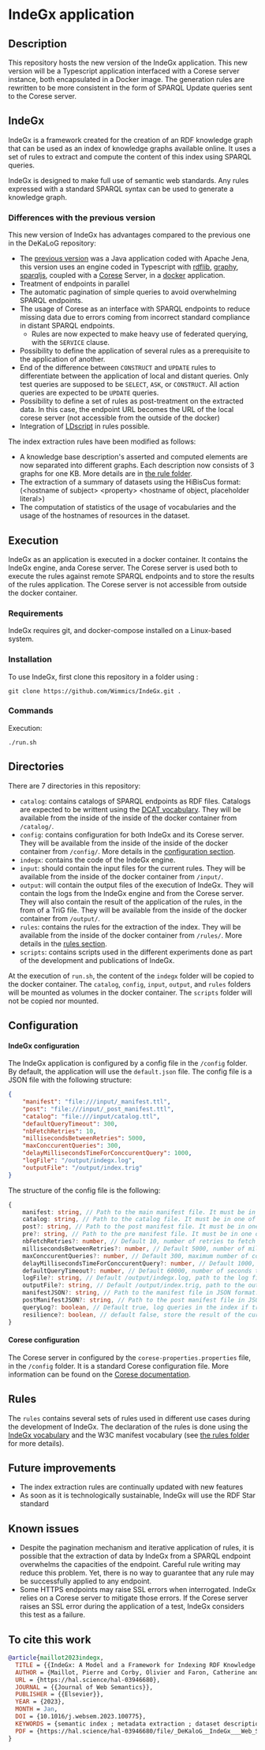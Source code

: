 # IndeGx application

## Description

This repository hosts the new version of the IndeGx application. This new version will be a Typescript application interfaced with a Corese server instance, both encapsulated in a Docker image. The generation rules are rewritten to be more consistent in the form of SPARQL Update queries sent to the Corese server.

## IndeGx

IndeGx is a framework created for the creation of an RDF knowledge graph that can be used as an index of knowledge graphs available online. It uses a set of rules to extract and compute the content of this index using SPARQL queries.

IndeGx is designed to make full use of semantic web standards. Any rules expressed with a standard SPARQL syntax can be used to generate a knowledge graph.

### Differences with the previous version

This new version of IndeGx has advantages compared to the previous one in the DeKaLoG repository:

- The [previous version](https://github.com/Wimmics/dekalog) was a Java application coded with Apache Jena, this version uses an engine coded in Typescript with [rdflib](https://github.com/linkeddata/rdflib.js), [graphy](https://github.com/blake-regalia/graphy.js#readme), [sparqljs](https://github.com/RubenVerborgh/SPARQL.js#readme), coupled with a [Corese](https://corese.inria.fr/) Server, in a [docker](https://www.docker.com/get-started/) application.
- Treatment of endpoints in parallel
- The automatic pagination of simple queries to avoid overwhelming SPARQL endpoints.
- The usage of Corese as an interface with SPARQL endpoints to reduce missing data due to errors coming from incorrect standard compliance in distant SPARQL endpoints.
  - Rules are now expected to make heavy use of federated querying, with the `SERVICE` clause.
- Possibility to define the application of several rules as a prerequisite to the application of another.
- End of the difference between `CONSTRUCT` and `UPDATE` rules to differentiate between the application of local and distant queries. Only test queries are supposed to be `SELECT`, `ASK`, or `CONSTRUCT`. All action queries are expected to be `UPDATE` queries.
- Possibility to define a set of rules as post-treatment on the extracted data. In this case, the endpoint URL becomes the URL of the local corese server (not accessible from the outside of the docker)
- Integration of [LDscript](http://ns.inria.fr/sparql-extension/) in rules possible.

The index extraction rules have been modified as follows:

- A knowledge base description's asserted and computed elements are now separated into different graphs. Each description now consists of 3 graphs for one KB. More details are in [the rule folder](./rules/README.md).
- The extraction of a summary of datasets using the HiBisCus format: (\<hostname of subject\> \<property\> \<hostname of object, placeholder literal\>)
- The computation of statistics of the usage of vocabularies and the usage of the hostnames of resources in the dataset.

## Execution

IndeGx as an application is executed in a docker container. It contains the IndeGx engine, anda Corese server. The Corese server is used both to execute the rules against remote SPARQL endpoints and to store the results of the rules application. The Corese server is not accessible from outside the docker container.

### Requirements

IndeGx requires git, and docker-compose installed on a Linux-based system.

### Installation

To use IndeGx, first clone this repository in a folder using :
```
git clone https://github.com/Wimmics/IndeGx.git .
```

### Commands

Execution:
```
./run.sh
```

## Directories

There are 7 directories in this repository:
- `catalog`: contains catalogs of SPARQL endpoints as RDF files. Catalogs are expected to be writtent using the [DCAT vocabulary](https://www.w3.org/TR/vocab-dcat-2/). They will be available from the inside of the inside of the docker container from `/catalog/`.
- `config`: contains configuration for both IndeGx and its Corese server. They will be available from the inside of the inside of the docker container from `/config/`. More details in the [configuration section](#configuration).
- `indegx`: contains the code of the IndeGx engine.
- `input`: should contain the input files for the current rules. They will be available from the inside of the docker container from `/input/`.
- `output`: will contain the output files of the execution of IndeGx. They will contain the logs from the IndeGx engine and from the Corese server. They will also contain the result of the application of the rules, in the from of a TriG file. They will be available from the inside of the docker container from `/output/`.
- `rules`: contains the rules for the extraction of the index. They will be available from the inside of the docker container from `/rules/`. More details in the [rules section](#rules).
- `scripts`: contains scripts used in the different experiments done as part of the development and publications of IndeGx.

At the execution of `run.sh`, the content of the `indegx` folder will be copied to the docker container. The `catalog`, `config`, `input`, `output`, and `rules` folders will be mounted as volumes in the docker container. The `scripts` folder will not be copied nor mounted.

## Configuration

#### IndeGx configuration

The IndeGx application is configured by a config file in the `/config` folder. By default, the application will use the `default.json` file. The config file is a JSON file with the following structure:

```json
{
    "manifest": "file:///input/_manifest.ttl",
    "post": "file:///input/_post_manifest.ttl",
    "catalog": "file:///input/catalog.ttl",
    "defaultQueryTimeout": 300,
    "nbFetchRetries": 10,
    "millisecondsBetweenRetries": 5000,
    "maxConccurentQueries": 300,
    "delayMillisecondsTimeForConccurentQuery": 1000,
    "logFile": "/output/indegx.log",
    "outputFile": "/output/index.trig"
}
```

The structure of the config file is the following:
```typescript
{
    manifest: string, // Path to the main manifest file. It must be in one of the mounted volumes. It must be a valid RDF file. It is recomanded to store it in either the input or the rules folder.
    catalog: string, // Path to the catalog file. It must be in one of the mounted volumes. It must be a valid RDF file. It is recomanded to store it in the input
    post?: string, // Path to the post manifest file. It must be in one of the mounted volumes. It must be a valid RDF file. It is recomanded to store it in either the input or the rules folder.
    pre?: string, // Path to the pre manifest file. It must be in one of the mounted volumes. It must be a valid RDF file. It is recomanded to store it in either the input or the rules folder.
    nbFetchRetries?: number, // Default 10, number of retries to fetch a remote file if it fails.
    millisecondsBetweenRetries?: number, // Default 5000, number of milliseconds to wait between two retries.
    maxConccurentQueries?: number, // Default 300, maximum number of concurrent queries to execute against a SPARQL endpoint.
    delayMillisecondsTimeForConccurentQuery?: number, // Default 1000, number of milliseconds to wait between two queries against a SPARQL endpoint.
    defaultQueryTimeout?: number, // Default 60000, number of seconds to wait for a query to execute before considering it as a failure.
    logFile?: string, // Default /output/indegx.log, path to the log file. It must be in one of the mounted volumes.
    outputFile?: string, // Default /output/index.trig, path to the output file. It must be in one of the mounted volumes.
    manifestJSON?: string, // Path to the manifest file in JSON format. It must be in one of the mounted volumes. Will not be generated if not provided.
    postManifestJSON?: string, // Path to the post manifest file in JSON format. It must be in one of the mounted volumes. Will not be generated if not provided.
    queryLog?: boolean, // Default true, log queries in the index if true. 
    resilience?: boolean, // default false, store the result of the current state at the end of the pre step and main step of the index in a temporary file if true. Incompatible with disabling query logging.
}
```

#### Corese configuration

The Corese server in configured by the `corese-properties.properties` file, in the `/config` folder. It is a standard Corese configuration file. More information can be found on the [Corese documentation](https://github.com/Wimmics/corese/blob/master/docs/getting%20started/Getting%20Started%20With%20Corese-server.md).


## Rules

The `rules` contains several sets of rules used in different use cases during the development of IndeGx. The declaration of the rules is done using the [IndeGx vocabulary](./indegx_vocabulary.md) and the W3C manifest vocabulary (see [the rules folder](./rules/README.md) for more details).

## Future improvements

- The index extraction rules are continually updated with new features
- As soon as it is technologically sustainable, IndeGx will use the RDF Star standard

## Known issues

- Despite the pagination mechanism and iterative application of rules, it is possible that the extraction of data by IndeGx from a SPARQL endpoint overwhelms the capacities of the endpoint. Careful rule writing may reduce this problem. Yet, there is no way to guarantee that any rule may be successfully applied to any endpoint.
- Some HTTPS endpoints may raise SSL errors when interrogated. IndeGx relies on a Corese server to mitigate those errors. If the Corese server raises an SSL error during the application of a test, IndeGx considers this test as a failure.

## To cite this work

```bibtex
@article{maillot2023indegx,
  TITLE = {{IndeGx: A Model and a Framework for Indexing RDF Knowledge Graphs with SPARQL-based Test Suits}},
  AUTHOR = {Maillot, Pierre and Corby, Olivier and Faron, Catherine and Gandon, Fabien and Michel, Franck},
  URL = {https://hal.science/hal-03946680},
  JOURNAL = {{Journal of Web Semantics}},
  PUBLISHER = {{Elsevier}},
  YEAR = {2023},
  MONTH = Jan,
  DOI = {10.1016/j.websem.2023.100775},
  KEYWORDS = {semantic index ; metadata extraction ; dataset description ; endpoint description ; knowledge graph},
  PDF = {https://hal.science/hal-03946680/file/_DeKaloG__IndeGx___Web_Semantics_2022-1.pdf}
}
```
